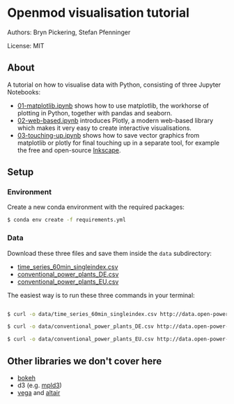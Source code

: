 # Openmod visualisation tutorial

Authors: Bryn Pickering, Stefan Pfenninger

License: MIT

## About

A tutorial on how to visualise data with Python, consisting of three Jupyter Notebooks:

* [01-matplotlib.ipynb](01-matplotlib.ipynb) shows how to use matplotlib, the workhorse of plotting in Python, together with pandas and seaborn.
* [02-web-based.ipynb](02-web-based.ipynb) introduces Plotly, a modern web-based library which makes it very easy to create interactive visualisations.
* [03-touching-up.ipynb](03-touching-up.ipynb) shows how to save vector graphics from matplotlib or plotly for final touching up in a separate tool, for example the free and open-source [Inkscape](http://inkscape.org/).

## Setup

### Environment

Create a new conda environment with the required packages:

```bash
$ conda env create -f requirements.yml
```

### Data

Download these three files and save them inside the `data` subdirectory:

* [time_series_60min_singleindex.csv](http://data.open-power-system-data.org/time_series/2017-03-06/time_series_60min_singleindex.csv)
* [conventional_power_plants_DE.csv](http://data.open-power-system-data.org/conventional_power_plants/2017-03-03/conventional_power_plants_DE.csv)
* [conventional_power_plants_EU.csv](http://data.open-power-system-data.org/conventional_power_plants/2017-03-03/conventional_power_plants_EU.csv)


The easiest way is to run these three commands in your terminal:

```bash

$ curl -o data/time_series_60min_singleindex.csv http://data.open-power-system-data.org/time_series/2017-03-06/time_series_60min_singleindex.csv

$ curl -o data/conventional_power_plants_DE.csv http://data.open-power-system-data.org/conventional_power_plants/2017-03-03/conventional_power_plants_DE.csv

$ curl -o data/conventional_power_plants_EU.csv http://data.open-power-system-data.org/conventional_power_plants/2017-03-03/conventional_power_plants_EU.csv

```

## Other libraries we don't cover here

* [bokeh](http://bokeh.pydata.org/en/latest/)
* d3 (e.g. [mpld3](https://mpld3.github.io/))
* [vega](https://vega.github.io/vega/) and [altair](https://altair-viz.github.io/)
